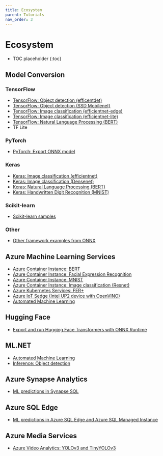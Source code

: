 ```yaml
---
title: Ecosystem
parent: Tutorials
nav_order: 3
---
```

# Ecosystem

* TOC placeholder
{:toc}

## Model Conversion
### TensorFlow
* [TensorFlow: Object detection (efficentdet)](https://github.com/onnx/tensorflow-onnx/blob/master/tutorials/efficientdet.ipynb)
* [TensorFlow: Object detection (SSD Mobilenet)](https://github.com/onnx/tensorflow-onnx/blob/master/tutorials/ConvertingSSDMobilenetToONNX.ipynb)
* [TensorFlow: Image classification (efficientnet-edge)](https://github.com/onnx/tensorflow-onnx/blob/master/tutorials/efficientnet-edge.ipynb)
* [TensorFlow: Image classification (efficientnet-lite)](https://github.com/onnx/tensorflow-onnx/blob/master/tutorials/efficientnet-lite.ipynb)
* [TensorFlow: Natural Language Processing (BERT)](https://github.com/onnx/tensorflow-onnx/blob/master/tutorials/BertTutorial.ipynb)
* TF Lite

### PyTorch
* [PyTorch: Export ONNX model](./export-pytorch-model.md)

### Keras
* [Keras: Image classification (efficientnet)](https://github.com/onnx/keras-onnx/blob/master/tutorial/TensorFlow_Keras_EfficientNet.ipynb)
* [Keras: Image classification (Densenet)](https://www.onnxruntime.ai/python/auto_examples/plot_dl_keras.html#sphx-glr-auto-examples-plot-dl-keras-py)
* [Keras: Natural Language Processing (BERT)](https://github.com/microsoft/onnxruntime/tree/master/onnxruntime/python/tools/transformers/notebooks/Tensorflow_Keras_Bert-Squad_OnnxRuntime_CPU.ipynb)
* [Keras: Handwritten Digit Recognition (MNIST)](https://github.com/onnx/keras-onnx/blob/master/tutorial/TensorFlow_Keras_MNIST.ipynb)

### Scikit-learn
* [Scikit-learn samples](http://onnx.ai/sklearn-onnx/index_tutorial.html)

### Other
* [Other framework examples from ONNX](https://github.com/onnx/tutorials#converting-to-onnx-format)

## Azure Machine Learning Services
* [Azure Container Instance: BERT](https://github.com/microsoft/onnxruntime/tree/master/onnxruntime/python/tools/transformers/notebooks/Inference_Bert_with_OnnxRuntime_on_AzureML.ipynb)
* [Azure Container Instance: Facial Expression Recognition](https://github.com/Azure/MachineLearningNotebooks/blob/master/how-to-use-azureml/deployment/onnx/onnx-inference-facial-expression-recognition-deploy.ipynb)
* [Azure Container Instance: MNIST](https://github.com/Azure/MachineLearningNotebooks/blob/master/how-to-use-azureml/deployment/onnx/onnx-inference-mnist-deploy.ipynb)
* [Azure Container Instance: Image classification (Resnet)](https://github.com/Azure/MachineLearningNotebooks/blob/master/how-to-use-azureml/deployment/onnx/onnx-modelzoo-aml-deploy-resnet50.ipynb)
* [Azure Kubernetes Services: FER+](https://github.com/microsoft/onnxruntime/tree/master/docs/python/notebooks/onnx-inference-byoc-gpu-cpu-aks.ipynb)
* [Azure IoT Sedge (Intel UP2 device with OpenVINO)](https://github.com/Azure-Samples/onnxruntime-iot-edge/blob/master/AzureML-OpenVINO/README.md)
* [Automated Machine Learning](https://github.com/Azure/MachineLearningNotebooks/blob/master/how-to-use-azureml/automated-machine-learning/classification-bank-marketing-all-features/auto-ml-classification-bank-marketing-all-features.ipynb)

## Hugging Face
* [Export and run Hugging Face Transformers with ONNX Runtime](https://github.com/huggingface/transformers/blob/master/notebooks/04-onnx-export.ipynb)

## ML.NET
* [Automated Machine Learning](https://docs.microsoft.com/en-us/azure/machine-learning/how-to-use-automl-onnx-model-dotnet?toc=/dotnet/machine-learning/how-to-guides/toc.json&bc=/dotnet/machine-learning/how-to-guides/toc.json)
* [Inference: Object detection](https://docs.microsoft.com/en-us/dotnet/machine-learning/tutorials/object-detection-onnx)

## Azure Synapse Analytics
* [ML predictions in Synapse SQL](https://docs.microsoft.com/en-us/azure/synapse-analytics/sql-data-warehouse/sql-data-warehouse-predict)

## Azure SQL Edge
* [ML predictions in Azure SQL Edge and Azure SQL Managed Instance](https://docs.microsoft.com/en-us/azure/azure-sql-edge/deploy-onnxJ)

## Azure Media Services
* [Azure Video Analytics: YOLOv3 and TinyYOLOv3](https://github.com/Azure/live-video-analytics/tree/master/utilities/video-analysis/yolov3-onnx)